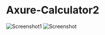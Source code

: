 # Axure-Calculator2
![Screenshot1](https://github.com/user-attachments/assets/ba6dd6d0-5a91-4d3c-9a4d-fe4887919755)
![Screenshot](https://github.com/user-attachments/assets/c2ef14db-2431-4ef4-8d4f-4b6989ea74a2)
